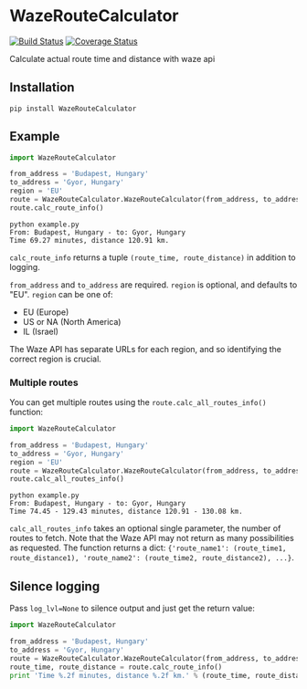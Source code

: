 # WazeRouteCalculator

[![Build Status](https://travis-ci.org/kovacsbalu/WazeRouteCalculator.svg?branch=master)](https://travis-ci.org/kovacsbalu/WazeRouteCalculator)
[![Coverage Status](https://coveralls.io/repos/github/kovacsbalu/WazeRouteCalculator/badge.svg?branch=master)](https://coveralls.io/github/kovacsbalu/WazeRouteCalculator?branch=master)

Calculate actual route time and distance with waze api

## Installation

```
pip install WazeRouteCalculator
```
## Example

```python
import WazeRouteCalculator

from_address = 'Budapest, Hungary'
to_address = 'Gyor, Hungary'
region = 'EU'
route = WazeRouteCalculator.WazeRouteCalculator(from_address, to_address, region)
route.calc_route_info()
```

```
python example.py
From: Budapest, Hungary - to: Gyor, Hungary
Time 69.27 minutes, distance 120.91 km.
```

`calc_route_info` returns a tuple `(route_time, route_distance)` in addition to logging.

`from_address` and `to_address` are required. `region` is optional, and defaults to "EU". `region` can be one of:

- EU (Europe)
- US or NA (North America)
- IL (Israel)

The Waze API has separate URLs for each region, and so identifying the correct region is crucial.

### Multiple routes

You can get multiple routes using the `route.calc_all_routes_info()` function:

```python
import WazeRouteCalculator

from_address = 'Budapest, Hungary'
to_address = 'Gyor, Hungary'
region = 'EU'
route = WazeRouteCalculator.WazeRouteCalculator(from_address, to_address, region)
route.calc_all_routes_info()
```

```
python example.py
From: Budapest, Hungary - to: Gyor, Hungary
Time 74.45 - 129.43 minutes, distance 120.91 - 130.08 km.
```

`calc_all_routes_info` takes an optional single parameter, the number of routes to fetch. Note that the Waze API may not return as many possibilities as requested. The function returns a dict: `{'route_name1': (route_time1, route_distance1), 'route_name2': (route_time2, route_distance2), ...}`.


## Silence logging
Pass `log_lvl=None` to silence output and just get the return value:

```python
import WazeRouteCalculator

from_address = 'Budapest, Hungary'
to_address = 'Gyor, Hungary'
route = WazeRouteCalculator.WazeRouteCalculator(from_address, to_address, log_lvl=None)
route_time, route_distance = route.calc_route_info()
print 'Time %.2f minutes, distance %.2f km.' % (route_time, route_distance)
```
